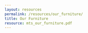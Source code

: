```yaml
---
layout: resources
permalink: /resources/our_furniture/
title: Our Furniture
resource: mts_our_furniture.pdf
---
```

